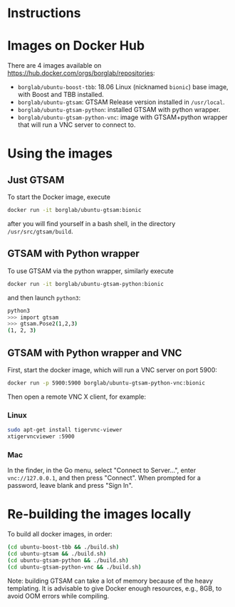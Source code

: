 # Instructions

# Images on Docker Hub

There are 4 images available on https://hub.docker.com/orgs/borglab/repositories:

- `borglab/ubuntu-boost-tbb`: 18.06 Linux (nicknamed `bionic`) base image, with Boost and TBB installed.
- `borglab/ubuntu-gtsam`: GTSAM Release version installed in `/usr/local`.
- `borglab/ubuntu-gtsam-python`: installed GTSAM with python wrapper.
- `borglab/ubuntu-gtsam-python-vnc`: image with GTSAM+python wrapper that will run a VNC server to connect to.

# Using the images

## Just GTSAM

To start the Docker image, execute
```bash
docker run -it borglab/ubuntu-gtsam:bionic 
```
after you will find yourself in a bash shell, in the directory `/usr/src/gtsam/build`.
## GTSAM with Python wrapper

To use GTSAM via the python wrapper, similarly execute
```bash
docker run -it borglab/ubuntu-gtsam-python:bionic 
```
and then launch `python3`:
```bash
python3
>>> import gtsam
>>> gtsam.Pose2(1,2,3)
(1, 2, 3)
```

## GTSAM with Python wrapper and VNC

First, start the docker image, which will run a VNC server on port 5900:
```bash
docker run -p 5900:5900 borglab/ubuntu-gtsam-python-vnc:bionic
```

Then open a remote VNC X client, for example:

### Linux
```bash
sudo apt-get install tigervnc-viewer
xtigervncviewer :5900
```
### Mac
In the finder, in the Go menu, select "Connect to Server...", enter `vnc://127.0.0.1`, and then press "Connect". When prompted for a password, leave blank and press "Sign In".

# Re-building the images locally

To build all docker images, in order:

```bash
(cd ubuntu-boost-tbb && ./build.sh)
(cd ubuntu-gtsam && ./build.sh)
(cd ubuntu-gtsam-python && ./build.sh)
(cd ubuntu-gtsam-python-vnc && ./build.sh)
```

Note: building GTSAM can take a lot of memory because of the heavy templating. It is advisable to give Docker enough resources, e.g., 8GB, to avoid OOM errors while compiling.